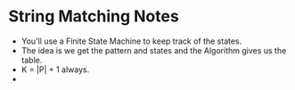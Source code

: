 # String Matching Notes
- You'll use a Finite State Machine to keep track of the states. 
- The idea is we get the pattern and states and the Algorithm gives us the table. 
- K = |P| + 1 always. 
- 